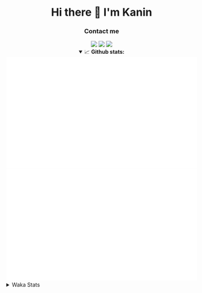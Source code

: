 <div align="center">
 <h1>Hi there 👋 I'm Kanin</h1>
 <h3>Contact me</h3>
 <a href="mailto:im@kanin.dev"><img src="https://img.shields.io/badge/gmail-%23D14836.svg?&style=for-the-badge&logo=gmail&logoColor=white"/></a>
 <a href="https://twitter.com/KaninDev"><img src="https://img.shields.io/badge/twitter-%231DA1F2.svg?&style=for-the-badge&logo=twitter&logoColor=white"/></a>
 <a href="https://www.linkedin.com/in/KaninDev"><img src="https://img.shields.io/badge/linkedin-%230077B5.svg?&style=for-the-badge&logo=linkedin&logoColor=white"/></a>
<details open>
  <summary>📈 <b>Github stats:</b></summary>
  <img src="https://github.com/Kanin/Kanin/blob/master/scripts/GitHubStats/generated/overview.svg"/>
  <img src="https://github.com/Kanin/Kanin/blob/master/scripts/GitHubStats/generated/languages.svg"/>
</details>
</div>

<details>
 <summary>Waka Stats</summary>

<!--START_SECTION:waka-->
![Profile Views](http://img.shields.io/badge/Profile%20Views-22-blue)

![Lines of code](https://img.shields.io/badge/From%20Hello%20World%20I%27ve%20Written-28794%20lines%20of%20code-blue)

**🐱 My Github Data** 

> 🏆 383 Contributions in the Year 2021
 > 
> 📦 52.5 kB Used in Github's Storage 
 > 
> 🚫 Not Opted to Hire
 > 
> 📜 11 Public Repositories 
 > 
> 🔑 6 Private Repositories  
 > 
**I'm an Early 🐤** 

```text
🌞 Morning    97 commits     ████░░░░░░░░░░░░░░░░░░░░░   15.72% 
🌆 Daytime    250 commits    ██████████░░░░░░░░░░░░░░░   40.52% 
🌃 Evening    131 commits    █████░░░░░░░░░░░░░░░░░░░░   21.23% 
🌙 Night      139 commits    █████░░░░░░░░░░░░░░░░░░░░   22.53%

```
📅 **I'm Most Productive on Monday** 

```text
Monday       119 commits    ████░░░░░░░░░░░░░░░░░░░░░   19.29% 
Tuesday      94 commits     ███░░░░░░░░░░░░░░░░░░░░░░   15.24% 
Wednesday    96 commits     ████░░░░░░░░░░░░░░░░░░░░░   15.56% 
Thursday     64 commits     ██░░░░░░░░░░░░░░░░░░░░░░░   10.37% 
Friday       84 commits     ███░░░░░░░░░░░░░░░░░░░░░░   13.61% 
Saturday     60 commits     ██░░░░░░░░░░░░░░░░░░░░░░░   9.72% 
Sunday       100 commits    ████░░░░░░░░░░░░░░░░░░░░░   16.21%

```


📊 **This Week I Spent My Time On** 

```text
⌚︎ Time Zone: America/New_York

💬 Programming Languages: 
Python                   7 hrs 42 mins       ████████████████████░░░░░   81.36% 
Other                    1 hr 2 mins         ██░░░░░░░░░░░░░░░░░░░░░░░   10.97% 
Log File                 43 mins             ██░░░░░░░░░░░░░░░░░░░░░░░   7.63% 
SQL                      0 secs              ░░░░░░░░░░░░░░░░░░░░░░░░░   0.02% 
virtualenv               0 secs              ░░░░░░░░░░░░░░░░░░░░░░░░░   0.01%

🔥 Editors: 
PyCharm                  9 hrs 28 mins       █████████████████████████   100.0%

🐱‍💻 Projects: 
ModLogs                  7 hrs 12 mins       ███████████████████░░░░░░   76.09% 
TomsBot                  2 hrs 16 mins       ██████░░░░░░░░░░░░░░░░░░░   23.91%

💻 Operating System: 
Linux                    9 hrs 28 mins       █████████████████████████   100.0%

```

**I Mostly Code in Python** 

```text
Python                   21 repos            ███████████████████░░░░░░   77.78% 
JavaScript               3 repos             ██░░░░░░░░░░░░░░░░░░░░░░░   11.11% 
Kotlin                   1 repo              █░░░░░░░░░░░░░░░░░░░░░░░░   3.7% 
HTML                     1 repo              █░░░░░░░░░░░░░░░░░░░░░░░░   3.7% 
Java                     1 repo              █░░░░░░░░░░░░░░░░░░░░░░░░   3.7%

```


**Timeline**

![Chart not found](https://raw.githubusercontent.com/Kanin/Kanin/master/charts/bar_graph.png) 


 Last Updated on 30/07/2021
<!--END_SECTION:waka-->
</details>
